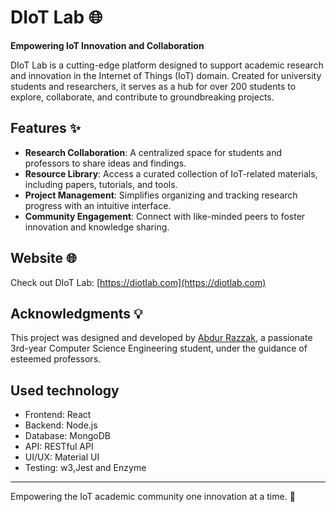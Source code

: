 # DIoT Lab 🌐
**Empowering IoT Innovation and Collaboration**

DIoT Lab is a cutting-edge platform designed to support academic research and innovation in the Internet of Things (IoT) domain. Created for university students and researchers, it serves as a hub for over 200 students to explore, collaborate, and contribute to groundbreaking projects.

## Features ✨
- **Research Collaboration**: A centralized space for students and professors to share ideas and findings.
- **Resource Library**: Access a curated collection of IoT-related materials, including papers, tutorials, and tools.
- **Project Management**: Simplifies organizing and tracking research progress with an intuitive interface.
- **Community Engagement**: Connect with like-minded peers to foster innovation and knowledge sharing.

## Website 🌐
Check out DIoT Lab: [https://diotlab.com](https://diotlab.com)

## Acknowledgments 💡
This project was designed and developed by [Abdur Razzak](https://github.com/Razzak118348), a passionate 3rd-year Computer Science Engineering student, under the guidance of esteemed professors.


## Used technology
- Frontend: React
 - Backend: Node.js
 - Database: MongoDB
 - API: RESTful API
 - UI/UX: Material UI
 - Testing: w3,Jest and Enzyme


---
Empowering the IoT academic community one innovation at a time. 🚀
